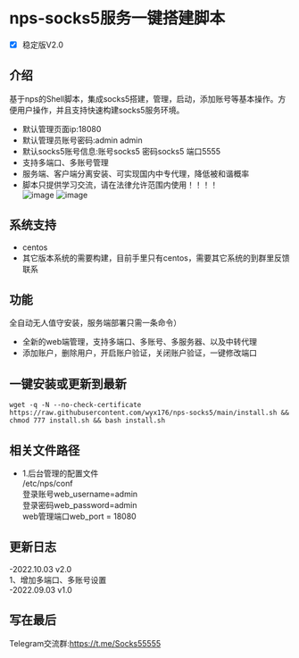 # nps-socks5服务一键搭建脚本
- [x] 稳定版V2.0

## 介绍 ##
基于nps的Shell脚本，集成socks5搭建，管理，启动，添加账号等基本操作。方便用户操作，并且支持快速构建socks5服务环境。
- 默认管理页面ip:18080<br>
- 默认管理员账号密码:admin admin<br>
- 默认socks5账号信息:账号socks5  密码socks5 端口5555
- 支持多端口、多账号管理<br>
- 服务端、客户端分离安装、可实现国内中专代理，降低被和谐概率<br>
- 脚本只提供学习交流，请在法律允许范围内使用！！！！<br>
![image](https://github.com/wyx176/nps-socks5/blob/main/server.png)
![image](https://github.com/wyx176/nps-socks5/blob/main/port.png)
## 系统支持 ##
* centos <br>
* 其它版本系统的需要构建，目前手里只有centos，需要其它系统的到群里反馈联系<br>


## 功能 ##
 全自动无人值守安装，服务端部署只需一条命令）
- 全新的web端管理，支持多端口、多账号、多服务器、以及中转代理
- 添加账户，删除用户，开启账户验证，关闭账户验证，一键修改端口

## 一键安装或更新到最新 ##
 <pre><code>wget -q -N --no-check-certificate https://raw.githubusercontent.com/wyx176/nps-socks5/main/install.sh && chmod 777 install.sh && bash install.sh</code></pre>

## 相关文件路径 ##
- 1.后台管理的配置文件<br>
 /etc/nps/conf<br>
 登录账号web_username=admin<br>
 登录密码web_password=admin<br>
 web管理端口web_port = 18080<br>
 
## 更新日志 ##
-2022.10.03 v2.0<br>
1、增加多端口、多账号设置<br>
-2022.09.03 v1.0<br>

## 写在最后 ##
Telegram交流群:https://t.me/Socks55555

